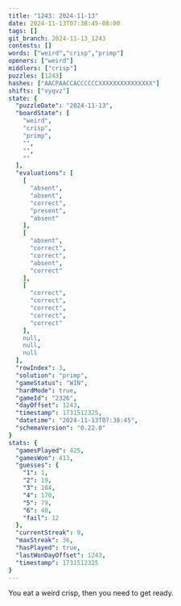 ```yaml
---
title: "1243: 2024-11-13"
date: 2024-11-13T07:38:45-08:00
tags: []
git_branch: 2024-11-13_1243
contests: []
words: ["weird","crisp","primp"]
openers: ["weird"]
middlers: ["crisp"]
puzzles: [1243]
hashes: ["AACPAACCACCCCCCXXXXXXXXXXXXXXX"]
shifts: ["vyqvz"]
state: {
  "puzzleDate": "2024-11-13",
  "boardState": [
    "weird",
    "crisp",
    "primp",
    "",
    "",
    ""
  ],
  "evaluations": [
    [
      "absent",
      "absent",
      "correct",
      "present",
      "absent"
    ],
    [
      "absent",
      "correct",
      "correct",
      "absent",
      "correct"
    ],
    [
      "correct",
      "correct",
      "correct",
      "correct",
      "correct"
    ],
    null,
    null,
    null
  ],
  "rowIndex": 3,
  "solution": "primp",
  "gameStatus": "WIN",
  "hardMode": true,
  "gameId": "2326",
  "dayOffset": 1243,
  "timestamp": 1731512325,
  "datetime": "2024-11-13T07:38:45",
  "schemaVersion": "0.22.0"
}
stats: {
  "gamesPlayed": 425,
  "gamesWon": 413,
  "guesses": {
    "1": 1,
    "2": 19,
    "3": 104,
    "4": 170,
    "5": 79,
    "6": 40,
    "fail": 12
  },
  "currentStreak": 9,
  "maxStreak": 36,
  "hasPlayed": true,
  "lastWonDayOffset": 1243,
  "timestamp": 1731512325
}
---
```

<!-- more -->
You eat a weird crisp, then you need to get ready.
